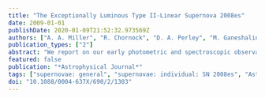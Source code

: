 ```yaml
---
title: "The Exceptionally Luminous Type II-Linear Supernova 2008es"
date: 2009-01-01
publishDate: 2020-01-09T21:52:32.973569Z
authors: ["A. A. Miller", "R. Chornock", "D. A. Perley", "M. Ganeshalingam", "W. Li", "N. R. Butler", "J. S. Bloom", "N. Smith", "M. Modjaz", "D. Poznanski", "A. V. Filippenko", "C. V. Griffith", "J. H. Shiode", "J. M. Silverman"]
publication_types: ["2"]
abstract: "We report on our early photometric and spectroscopic observations of the extremely luminous Type II supernova (SN) 2008es. SN 2008es, with an observed peak optical magnitude of m$_V$ = 17.8 and at a redshift z = 0.213, has a peak absolute magnitude of M$_V$ = -22.3, making it the second most luminous SN ever observed. The photometric evolution of SN 2008es exhibits a fast decline rate (åisebox-0.5ex  0.042 mag d$^-1$), similar to the extremely luminous Type II-Linear (II-L) SN 2005ap. We show that SN 2008es spectroscopically resembles the luminous Type II-L SN 1979C. Although the spectra of SN 2008es lack the narrow and intermediate-width line emission typically associated with the interaction of an SN with the circumstellar medium of its progenitor star, we argue that the extreme luminosity of SN 2008es is powered via strong interaction with a dense, optically thick circumstellar medium. The integrated bolometric luminosity of SN 2008es yields a total radiated energy at ultraviolet and optical wavelengths of gsim 10$^51$ erg. Finally, we examine the apparently anomalous rate at which the Texas Supernova Search has discovered rare kinds of SNe, including the five most luminous SNe observed to date, and find that their results are consistent with those of other modern SN searches."
featured: false
publication: "*Astrophysical Journal*"
tags: ["supernovae: general", "supernovae: individual: SN 2008es", "Astrophysics"]
doi: "10.1088/0004-637X/690/2/1303"
---
```


